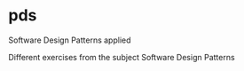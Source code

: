 # pds
Software Design Patterns applied

Different exercises from the subject Software Design Patterns
